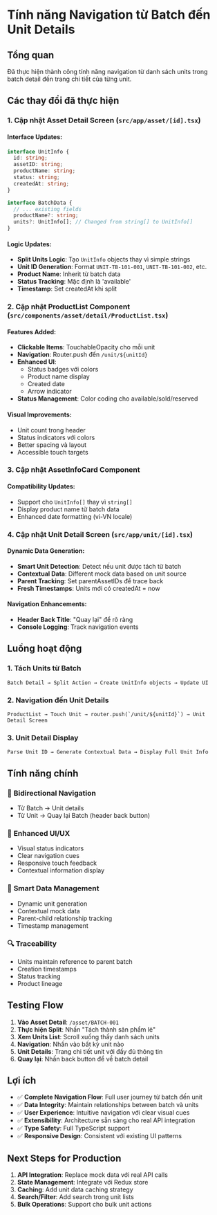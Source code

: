 # Tính năng Navigation từ Batch đến Unit Details

## Tổng quan

Đã thực hiện thành công tính năng navigation từ danh sách units trong batch detail đến trang chi tiết của từng unit.

## Các thay đổi đã thực hiện

### 1. Cập nhật Asset Detail Screen (`src/app/asset/[id].tsx`)

#### Interface Updates:

```typescript
interface UnitInfo {
  id: string;
  assetID: string;
  productName: string;
  status: string;
  createdAt: string;
}

interface BatchData {
  // ... existing fields
  productName?: string;
  units?: UnitInfo[]; // Changed from string[] to UnitInfo[]
}
```

#### Logic Updates:

- **Split Units Logic**: Tạo `UnitInfo` objects thay vì simple strings
- **Unit ID Generation**: Format `UNIT-TB-101-001`, `UNIT-TB-101-002`, etc.
- **Product Name**: Inherit từ batch data
- **Status Tracking**: Mặc định là 'available'
- **Timestamp**: Set createdAt khi split

### 2. Cập nhật ProductList Component (`src/components/asset/detail/ProductList.tsx`)

#### Features Added:

- **Clickable Items**: TouchableOpacity cho mỗi unit
- **Navigation**: Router.push đến `/unit/${unitId}`
- **Enhanced UI**:
  - Status badges với colors
  - Product name display
  - Created date
  - Arrow indicator
- **Status Management**: Color coding cho available/sold/reserved

#### Visual Improvements:

- Unit count trong header
- Status indicators với colors
- Better spacing và layout
- Accessible touch targets

### 3. Cập nhật AssetInfoCard Component

#### Compatibility Updates:

- Support cho `UnitInfo[]` thay vì `string[]`
- Display product name từ batch data
- Enhanced date formatting (vi-VN locale)

### 4. Cập nhật Unit Detail Screen (`src/app/unit/[id].tsx`)

#### Dynamic Data Generation:

- **Smart Unit Detection**: Detect nếu unit được tách từ batch
- **Contextual Data**: Different mock data based on unit source
- **Parent Tracking**: Set parentAssetIDs để trace back
- **Fresh Timestamps**: Units mới có createdAt = now

#### Navigation Enhancements:

- **Header Back Title**: "Quay lại" để rõ ràng
- **Console Logging**: Track navigation events

## Luồng hoạt động

### 1. Tách Units từ Batch

```
Batch Detail → Split Action → Create UnitInfo objects → Update UI
```

### 2. Navigation đến Unit Details

```
ProductList → Touch Unit → router.push(`/unit/${unitId}`) → Unit Detail Screen
```

### 3. Unit Detail Display

```
Parse Unit ID → Generate Contextual Data → Display Full Unit Info
```

## Tính năng chính

### 🔄 **Bidirectional Navigation**

- Từ Batch → Unit details
- Từ Unit → Quay lại Batch (header back button)

### 📱 **Enhanced UI/UX**

- Visual status indicators
- Clear navigation cues
- Responsive touch feedback
- Contextual information display

### 🎯 **Smart Data Management**

- Dynamic unit generation
- Contextual mock data
- Parent-child relationship tracking
- Timestamp management

### 🔍 **Traceability**

- Units maintain reference to parent batch
- Creation timestamps
- Status tracking
- Product lineage

## Testing Flow

1. **Vào Asset Detail**: `/asset/BATCH-001`
2. **Thực hiện Split**: Nhấn "Tách thành sản phẩm lẻ"
3. **Xem Units List**: Scroll xuống thấy danh sách units
4. **Navigation**: Nhấn vào bất kỳ unit nào
5. **Unit Details**: Trang chi tiết unit với đầy đủ thông tin
6. **Quay lại**: Nhấn back button để về batch detail

## Lợi ích

- ✅ **Complete Navigation Flow**: Full user journey từ batch đến unit
- ✅ **Data Integrity**: Maintain relationships between batch và units
- ✅ **User Experience**: Intuitive navigation với clear visual cues
- ✅ **Extensibility**: Architecture sẵn sàng cho real API integration
- ✅ **Type Safety**: Full TypeScript support
- ✅ **Responsive Design**: Consistent với existing UI patterns

## Next Steps for Production

1. **API Integration**: Replace mock data với real API calls
2. **State Management**: Integrate với Redux store
3. **Caching**: Add unit data caching strategy
4. **Search/Filter**: Add search trong unit lists
5. **Bulk Operations**: Support cho bulk unit actions
